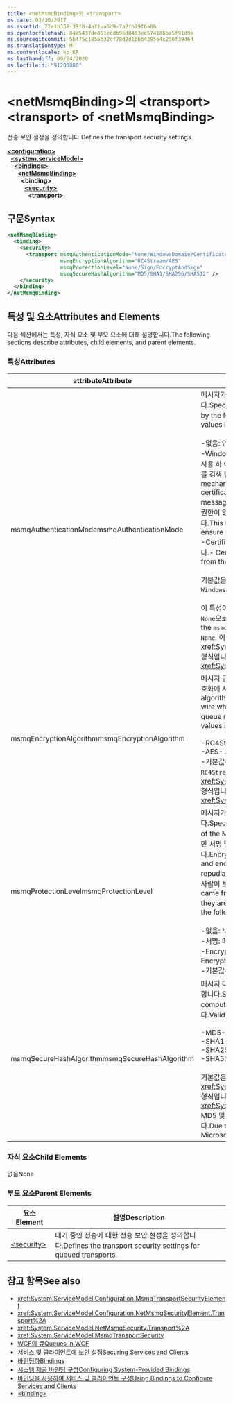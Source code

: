 ```yaml
---
title: <netMsmqBinding>의 <transport>
ms.date: 03/30/2017
ms.assetid: 72e1b338-39f0-4af1-a5d9-7a2fb79f6a0b
ms.openlocfilehash: 84a5437de851ecdb96d0463ec574186ba5f91d9e
ms.sourcegitcommit: 5b475c1855b32cf78d2d1bbb4295e4c236f39464
ms.translationtype: MT
ms.contentlocale: ko-KR
ms.lasthandoff: 09/24/2020
ms.locfileid: "91203880"
---
```

# <a name="transport-of-netmsmqbinding"></a><span data-ttu-id="b47f2-102">\<netMsmqBinding>의 \<transport></span><span class="sxs-lookup"><span data-stu-id="b47f2-102">\<transport> of \<netMsmqBinding></span></span>

<span data-ttu-id="b47f2-103">전송 보안 설정을 정의합니다.</span><span class="sxs-lookup"><span data-stu-id="b47f2-103">Defines the transport security settings.</span></span>  
  
[**\<configuration>**](../configuration-element.md)\
&nbsp;&nbsp;[**\<system.serviceModel>**](system-servicemodel.md)\
&nbsp;&nbsp;&nbsp;&nbsp;[**\<bindings>**](bindings.md)\
&nbsp;&nbsp;&nbsp;&nbsp;&nbsp;&nbsp;[**\<netMsmqBinding>**](netmsmqbinding.md)\
&nbsp;&nbsp;&nbsp;&nbsp;&nbsp;&nbsp;&nbsp;&nbsp;**\<binding>**\
&nbsp;&nbsp;&nbsp;&nbsp;&nbsp;&nbsp;&nbsp;&nbsp;&nbsp;&nbsp;[**\<security>**](security-of-netmsmqbinding.md)\
&nbsp;&nbsp;&nbsp;&nbsp;&nbsp;&nbsp;&nbsp;&nbsp;&nbsp;&nbsp;&nbsp;&nbsp;**\<transport>**  
  
## <a name="syntax"></a><span data-ttu-id="b47f2-104">구문</span><span class="sxs-lookup"><span data-stu-id="b47f2-104">Syntax</span></span>  
  
```xml  
<netMsmqBinding>
  <binding>
    <security>
      <transport msmqAuthenticationMode="None/WindowsDomain/Certificate"
                 msmqEncryptionAlgorithm="RC4Stream/AES"
                 msmqProtectionLevel="None/Sign/EncryptAndSign"
                 msmqSecureHashAlgorithm="MD5/SHA1/SHA256/SHA512" />
    </security>
  </binding>
</netMsmqBinding>
```  
  
## <a name="attributes-and-elements"></a><span data-ttu-id="b47f2-105">특성 및 요소</span><span class="sxs-lookup"><span data-stu-id="b47f2-105">Attributes and Elements</span></span>  

 <span data-ttu-id="b47f2-106">다음 섹션에서는 특성, 자식 요소 및 부모 요소에 대해 설명합니다.</span><span class="sxs-lookup"><span data-stu-id="b47f2-106">The following sections describe attributes, child elements, and parent elements.</span></span>  
  
### <a name="attributes"></a><span data-ttu-id="b47f2-107">특성</span><span class="sxs-lookup"><span data-stu-id="b47f2-107">Attributes</span></span>  
  
|<span data-ttu-id="b47f2-108">attribute</span><span class="sxs-lookup"><span data-stu-id="b47f2-108">Attribute</span></span>|<span data-ttu-id="b47f2-109">설명</span><span class="sxs-lookup"><span data-stu-id="b47f2-109">Description</span></span>|  
|---------------|-----------------|  
|<span data-ttu-id="b47f2-110">msmqAuthenticationMode</span><span class="sxs-lookup"><span data-stu-id="b47f2-110">msmqAuthenticationMode</span></span>|<span data-ttu-id="b47f2-111">메시지가 MSMQ 전송에 의해 인증되는 방법을 지정합니다.</span><span class="sxs-lookup"><span data-stu-id="b47f2-111">Specifies how the message must be authenticated by the MSMQ transport.</span></span> <span data-ttu-id="b47f2-112">유효한 값은 다음과 같습니다.</span><span class="sxs-lookup"><span data-stu-id="b47f2-112">Valid values include the following:</span></span><br /><br /> <span data-ttu-id="b47f2-113">-없음: 인증 하지 않습니다.</span><span class="sxs-lookup"><span data-stu-id="b47f2-113">-   None: No authentication.</span></span><br /><span data-ttu-id="b47f2-114">-WindowsDomain:이 인증 메커니즘은 Active Directory를 사용 하 여 메시지와 연결 된 보안 식별자에 대 한 x.509 인증서를 검색 합니다.</span><span class="sxs-lookup"><span data-stu-id="b47f2-114">-   WindowsDomain: The authentication mechanism uses Active Directory to retrieve the X.509 certificate for the security identifier associated with the message.</span></span> <span data-ttu-id="b47f2-115">그런 다음 이 인증서는 사용자에게 큐에 대한 쓰기 권한이 있는지 확인하기 위해 큐의 ACL을 검사하는 데 사용됩니다.</span><span class="sxs-lookup"><span data-stu-id="b47f2-115">This is then used to check the ACL of the queue to ensure the user has write permission for the queue.</span></span><br /><span data-ttu-id="b47f2-116">-Certificate: 채널은 인증서 저장소에서 인증서를 검색 합니다.</span><span class="sxs-lookup"><span data-stu-id="b47f2-116">-   Certificate: The channel retrieves the certificate from the certificate store.</span></span><br /><br /> <span data-ttu-id="b47f2-117">기본값은 `WindowsDomain`입니다.</span><span class="sxs-lookup"><span data-stu-id="b47f2-117">The default is `WindowsDomain`.</span></span><br /><br /> <span data-ttu-id="b47f2-118">이 특성이 `None`으로 설정되면 `msmqProtectionLevel` 특성도 `None`으로 설정해야 합니다.</span><span class="sxs-lookup"><span data-stu-id="b47f2-118">If this attribute is set to `None`, the `msmqProtectionLevel` attribute must also be set to `None`.</span></span> <span data-ttu-id="b47f2-119">이 특성은 <xref:System.ServiceModel.MsmqAuthenticationMode> 형식입니다.</span><span class="sxs-lookup"><span data-stu-id="b47f2-119">This attribute is of type <xref:System.ServiceModel.MsmqAuthenticationMode></span></span>|  
|<span data-ttu-id="b47f2-120">msmqEncryptionAlgorithm</span><span class="sxs-lookup"><span data-stu-id="b47f2-120">msmqEncryptionAlgorithm</span></span>|<span data-ttu-id="b47f2-121">메시지 큐 관리자 간에 메시지를 전송할 때 통신 중에 메시지 암호화에 사용할 알고리즘을 지정합니다.</span><span class="sxs-lookup"><span data-stu-id="b47f2-121">Specifies the algorithm to be used for message encryption on the wire when transferring messages between message queue managers.</span></span> <span data-ttu-id="b47f2-122">유효한 값은 다음과 같습니다.</span><span class="sxs-lookup"><span data-stu-id="b47f2-122">Valid values include the following:</span></span><br /><br /> <span data-ttu-id="b47f2-123">-RC4Stream</span><span class="sxs-lookup"><span data-stu-id="b47f2-123">-   RC4Stream</span></span><br /><span data-ttu-id="b47f2-124">-AES</span><span class="sxs-lookup"><span data-stu-id="b47f2-124">-   AES</span></span><br /><span data-ttu-id="b47f2-125">-기본값은 `RC4Stream` 입니다.</span><span class="sxs-lookup"><span data-stu-id="b47f2-125">-   The default value is `RC4Stream`.</span></span> <span data-ttu-id="b47f2-126">이 특성은 <xref:System.ServiceModel.MsmqEncryptionAlgorithm> 형식입니다.</span><span class="sxs-lookup"><span data-stu-id="b47f2-126">This attribute is of type <xref:System.ServiceModel.MsmqEncryptionAlgorithm>.</span></span>|  
|<span data-ttu-id="b47f2-127">msmqProtectionLevel</span><span class="sxs-lookup"><span data-stu-id="b47f2-127">msmqProtectionLevel</span></span>|<span data-ttu-id="b47f2-128">메시지가 MSMQ 전송 수준에서 보호되는 방식을 지정합니다.</span><span class="sxs-lookup"><span data-stu-id="b47f2-128">Specifies the way messages are secured at the level of the MSMQ transport.</span></span> <span data-ttu-id="b47f2-129">암호화는 메시지 무결성을 보장하지만 서명 및 암호화는 메시지 무결성 및 부인 없음을 보장합니다.</span><span class="sxs-lookup"><span data-stu-id="b47f2-129">Encryption ensures message integrity, while sign and encrypt ensures both message integrity and non-repudiation.</span></span> <span data-ttu-id="b47f2-130">즉, 메시지는 보낸 사람이 보낸 메시지 이며 보낸 사람이 보낸 메시지입니다.</span><span class="sxs-lookup"><span data-stu-id="b47f2-130">That is, the message indeed came from the sender and the sender is who they say they are.</span></span> <span data-ttu-id="b47f2-131">유효한 값은 다음과 같습니다.</span><span class="sxs-lookup"><span data-stu-id="b47f2-131">Valid values include the following:</span></span><br /><br /> <span data-ttu-id="b47f2-132">-없음: 보호 되지 않습니다.</span><span class="sxs-lookup"><span data-stu-id="b47f2-132">-   None: No protection.</span></span><br /><span data-ttu-id="b47f2-133">-서명: 메시지가 서명 됩니다.</span><span class="sxs-lookup"><span data-stu-id="b47f2-133">-   Sign: Messages are signed.</span></span><br /><span data-ttu-id="b47f2-134">-EncryptAndSign: 메시지가 암호화 되 고 서명 됩니다.</span><span class="sxs-lookup"><span data-stu-id="b47f2-134">-   EncryptAndSign: Messages are encrypted and signed.</span></span><br /><span data-ttu-id="b47f2-135">-기본값은 `Sign` 입니다.</span><span class="sxs-lookup"><span data-stu-id="b47f2-135">-   The default is `Sign`.</span></span>|  
|<span data-ttu-id="b47f2-136">msmqSecureHashAlgorithm</span><span class="sxs-lookup"><span data-stu-id="b47f2-136">msmqSecureHashAlgorithm</span></span>|<span data-ttu-id="b47f2-137">메시지 다이제스트를 계산하는 데 사용할 해시 알고리즘을 지정합니다.</span><span class="sxs-lookup"><span data-stu-id="b47f2-137">Specifies the hash algorithm to be used for computing the message digest.</span></span> <span data-ttu-id="b47f2-138">유효한 값은 다음과 같습니다.</span><span class="sxs-lookup"><span data-stu-id="b47f2-138">Valid values include the following:</span></span><br /><br /> <span data-ttu-id="b47f2-139">-MD5</span><span class="sxs-lookup"><span data-stu-id="b47f2-139">-   MD5</span></span><br /><span data-ttu-id="b47f2-140">-SHA1</span><span class="sxs-lookup"><span data-stu-id="b47f2-140">-   SHA1</span></span><br /><span data-ttu-id="b47f2-141">-SHA256</span><span class="sxs-lookup"><span data-stu-id="b47f2-141">-   SHA256</span></span><br /><span data-ttu-id="b47f2-142">-SHA512</span><span class="sxs-lookup"><span data-stu-id="b47f2-142">-   SHA512</span></span><br /><br /> <span data-ttu-id="b47f2-143">기본값은 `SHA1`입니다.</span><span class="sxs-lookup"><span data-stu-id="b47f2-143">The default is `SHA1`.</span></span> <span data-ttu-id="b47f2-144">이 특성은 <xref:System.ServiceModel.MsmqSecureHashAlgorithm> 형식입니다.</span><span class="sxs-lookup"><span data-stu-id="b47f2-144">This attribute is of type <xref:System.ServiceModel.MsmqSecureHashAlgorithm>.</span></span><br><span data-ttu-id="b47f2-145">MD5 및 s h a 1의 충돌 문제로 인해 s h a 1 이상을 권장 합니다.</span><span class="sxs-lookup"><span data-stu-id="b47f2-145">Due to collision problems with MD5 and SHA1, Microsoft recommends SHA256 or better.</span></span>|  
  
### <a name="child-elements"></a><span data-ttu-id="b47f2-146">자식 요소</span><span class="sxs-lookup"><span data-stu-id="b47f2-146">Child Elements</span></span>  

 <span data-ttu-id="b47f2-147">없음</span><span class="sxs-lookup"><span data-stu-id="b47f2-147">None</span></span>  
  
### <a name="parent-elements"></a><span data-ttu-id="b47f2-148">부모 요소</span><span class="sxs-lookup"><span data-stu-id="b47f2-148">Parent Elements</span></span>  
  
|<span data-ttu-id="b47f2-149">요소</span><span class="sxs-lookup"><span data-stu-id="b47f2-149">Element</span></span>|<span data-ttu-id="b47f2-150">설명</span><span class="sxs-lookup"><span data-stu-id="b47f2-150">Description</span></span>|  
|-------------|-----------------|  
|[\<security>](security-of-netmsmqbinding.md)|<span data-ttu-id="b47f2-151">대기 중인 전송에 대한 전송 보안 설정을 정의합니다.</span><span class="sxs-lookup"><span data-stu-id="b47f2-151">Defines the transport security settings for queued transports.</span></span>|  
  
## <a name="see-also"></a><span data-ttu-id="b47f2-152">참고 항목</span><span class="sxs-lookup"><span data-stu-id="b47f2-152">See also</span></span>

- <xref:System.ServiceModel.Configuration.MsmqTransportSecurityElement>
- <xref:System.ServiceModel.Configuration.NetMsmqSecurityElement.Transport%2A>
- <xref:System.ServiceModel.NetMsmqSecurity.Transport%2A>
- <xref:System.ServiceModel.MsmqTransportSecurity>
- [<span data-ttu-id="b47f2-153">WCF의 큐</span><span class="sxs-lookup"><span data-stu-id="b47f2-153">Queues in WCF</span></span>](../../../wcf/feature-details/queues-in-wcf.md)
- [<span data-ttu-id="b47f2-154">서비스 및 클라이언트에 보안 설정</span><span class="sxs-lookup"><span data-stu-id="b47f2-154">Securing Services and Clients</span></span>](../../../wcf/feature-details/securing-services-and-clients.md)
- [<span data-ttu-id="b47f2-155">바인딩하</span><span class="sxs-lookup"><span data-stu-id="b47f2-155">Bindings</span></span>](../../../wcf/bindings.md)
- [<span data-ttu-id="b47f2-156">시스템 제공 바인딩 구성</span><span class="sxs-lookup"><span data-stu-id="b47f2-156">Configuring System-Provided Bindings</span></span>](../../../wcf/feature-details/configuring-system-provided-bindings.md)
- [<span data-ttu-id="b47f2-157">바인딩을 사용하여 서비스 및 클라이언트 구성</span><span class="sxs-lookup"><span data-stu-id="b47f2-157">Using Bindings to Configure Services and Clients</span></span>](../../../wcf/using-bindings-to-configure-services-and-clients.md)
- [\<binding>](bindings.md)
